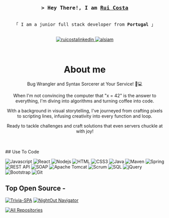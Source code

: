 <!-- Intro  -->
<h3 align="center">
        <samp>&gt; Hey There!, I am
                <b><a target="_blank" href="https://www.linkedin.com/in/ruicostadev/">Rui Costa</a></b>
        </samp>
</h3>


<p align="center"> 
  <samp>
    <br>
    「 I am a junior full stack developer from <b>Portugal</b> 」
    <br>
    <br>
  </samp>
</p>

<p align="center">
 <a href="https://www.linkedin.com/in/ruicostadev/" target="_blank">
  <img src="https://img.shields.io/badge/LinkedIn-0077B5?style=for-the-badge&logo=linkedin&logoColor=white" alt="ruicostalinkedin"/>
 </a>
 <a href="https://www.instagram.com/minas77_/" target="_blank">
  <img src="https://img.shields.io/badge/Instagram-fe4164?style=for-the-badge&logo=instagram&logoColor=white" alt="alsiam" />
 </a> 
</p>
<br />

<!-- About Section -->
 
<div align="center">

# About me

Bug Wrangler and Syntax Sorcerer at Your Service! 🐞💻

When I'm not convincing the computer that "x = 42" is the answer to everything, I'm diving into algorithms and turning coffee into code. 

With a background in visual storytelling, I've journeyed from crafting pixels to scripting lines, infusing creativity into every function and loop.

Ready to tackle challenges and craft solutions that even servers chuckle at with joy!

<br/>
<br/>

</div>
## Use To Code

![Javascript](https://img.shields.io/badge/Javascript-F0DB4F?style=for-the-badge&labelColor=black&logo=javascript&logoColor=F0DB4F)
![React](https://img.shields.io/badge/-React-61DBFB?style=for-the-badge&labelColor=black&logo=react&logoColor=61DBFB)
![Nodejs](https://img.shields.io/badge/Nodejs-3C873A?style=for-the-badge&labelColor=black&logo=node.js&logoColor=3C873A)
![HTML](https://img.shields.io/badge/HTML5-E34F26?style=for-the-badge&logo=html5&logoColor=white)
![CSS3](https://img.shields.io/badge/CSS3-1572B6?style=for-the-badge&logo=css3&logoColor=white)
![Java](https://img.shields.io/badge/Java-007396?style=for-the-badge&labelColor=black&logo=java&logoColor=007396)
![Maven](https://img.shields.io/badge/Maven-C71A36?style=for-the-badge&labelColor=black&logo=apache-maven&logoColor=C71A36)
![Spring](https://img.shields.io/badge/Spring-6DB33F?style=for-the-badge&labelColor=black&logo=spring&logoColor=6DB33F)
![REST API](https://img.shields.io/badge/REST%20API-FF5733?style=for-the-badge&labelColor=black)
![SOAP](https://img.shields.io/badge/SOAP-5D8E9A?style=for-the-badge&labelColor=black)
![Apache Tomcat](https://img.shields.io/badge/Apache%20Tomcat-F8DC75?style=for-the-badge&labelColor=black)
![Scrum](https://img.shields.io/badge/Scrum-6CBF5A?style=for-the-badge&labelColor=black)
![SQL](https://img.shields.io/badge/SQL-003B57?style=for-the-badge&labelColor=black)
![jQuery](https://img.shields.io/badge/jQuery-0769AD?style=for-the-badge&labelColor=black&logo=jquery&logoColor=white)
![Bootstrap](https://img.shields.io/badge/Bootstrap-563D7C?style=for-the-badge&logo=bootstrap&logoColor=white)
![Git](https://img.shields.io/badge/Git-F05032?style=for-the-badge&logo=git&logoColor=white)
<br/>

## Top Open Source -
[![Trivia-SPA](https://github-readme-stats.vercel.app/api/pin/?username=ruicosta77&repo=Trivia-SPA&border_color=7F3FBF&bg_color=0D1117&title_color=C9D1D9&text_color=8B949E&icon_color=7F3FBF)](https://github.com/ruicosta77/Trivia-SPA)
[![NightOut Navigator](https://github-readme-stats.vercel.app/api/pin/?username=ruicosta77&repo=NightOut-Navigator&border_color=7F3FBF&bg_color=0D1117&title_color=C9D1D9&text_color=8B949E&icon_color=7F3FBF)](https://github.com/ruicosta77/NightOut-Navigator)


<p align="left">
  <a href="https://github.com/ruicosta77?tab=repositories" target="_blank"><img alt="All Repositories" title="All Repositories" src="https://img.shields.io/badge/-All%20Repos-2962FF?style=for-the-badge&logo=koding&logoColor=white"/></a>
</p>

